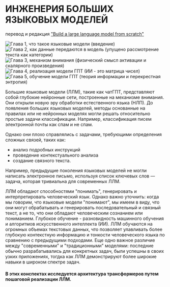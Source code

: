 # ИНЖЕНЕРИЯ БОЛЬШИХ ЯЗЫКОВЫХ МОДЕЛЕЙ  
перевод и редакция ["Build a large language model from scratch"](https://livebook.manning.com/book/build-a-large-language-model-from-scratch/welcome/v-6/)

![Глава 1, что такое языковые модели (введение)](01.ipynb)  
![Глава 2, как данные передаются в модель (упущено рассмотрение текста как категории)](02.ipynb)  
![Глава 3, механизм внимания (физический смысл активации и скалярного произведения)](03.ipynb)  
![Глава 4, реализация модели ГПТ (ИИ - это матрица чисел)](04.ipynb)  
![Глава 5, обучение модели ГПТ (теория информации и перекрестная энтропия)](05.ipynb)

Большие языковые модели (ЛЛМ), такие как чатГПТ, представляют собой глубокие нейронные сети, построенные на механизме внимания. Они открыли новую эру обработки естественного языка (НЛП). До появления больших языковых моделей, методы основанные на правилах или не нейронных моделях могли решать относительно простые задачи классификации. Например, классификация писем электронной почты как спам и не спам.
 
 Однако они плохо справлялись с задачами, требующими определения сложных связей, таких как:
  - анализ подробных инструкций
  - проведение контекстуального анализа
  - создание связного текста. 
  
Например, предыдущие поколения языковых моделей не могли написать электронное письмо, используя список ключевых слов — задача, которая тривиальна для современных ЛЛМ.

ЛЛМ обладают способностями "понимать", генерировать и интерпретировать человеческий язык. Однако важно уточнить: когда мы говорим, что языковые модели "понимают", мы имеем в виду, что они могут обрабатывать и генерировать последовательный и связный текст, а не то, что они обладают человеческим сознанием или пониманием. Глубокое обучение - разновидность машинного обучения и алгоритмов искусственного интеллекта (ИИ). ЛЛМ обучаются на огромных объемах текстовых данных, что позволяет улавливать более глубокую контекстную информацию и тонкости человеческого языка по сравнению с предыдущими подходами. Еще одно важное различие между "современными" и "традиционными" моделями: последние обычно разрабатывались для конкретных задач, были успешны в своих узких приложениях, тогдка как ЛЛМ демонстрируют более широкие навыки в широком спектре задач.

#### В этих конспектах исследуется архитектура трансформеров путем пошаговой реализации ЛЛМ.  
